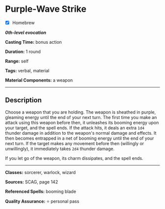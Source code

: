 # Purple-Wave Strike

- [x] Homebrew

***0th-level evocation***

**Casting Time:** bonus action

**Duration:** 1 round

**Range:** self

**Tags:** verbal, material

**Material Components:** a weapon

---

## Description
Choose a weapon that you are holding.
The weapon is sheathed in purple, gleaming energy until the end of your next turn.
The first time you make an attack using this weapon before then, it unleashes its booming energy upon your target, and the spell ends.
If the attack hits, it deals an extra `1d4` thunder damage in addition to the weapon's normal damage and effects.
It then becomes entrapped in a net of booming energy until the end of your next turn.
If the target makes any movement before then (willingly or unwillingly), it immediately takes `2d4` thunder damage.

If you let go of the weapon, its charm dissipates, and the spell ends.

---

**Classes:** sorcerer, warlock, wizard

**Sources:** SCAG, page 142

**Referenced Spells:** booming blade

**Quality Assurance:** :star: personal pass
